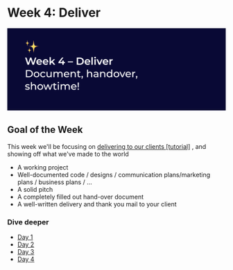 # Week 4: Deliver

![Document, handover, showtime!](../../.gitbook/assets/screenshot-2020-06-29-at-22.42.29.png)

## Goal of the Week

This week we'll be focusing on [delivering to our clients \[tutorial\]](../../tutorials/how-to-deliver-like-a-pro/) , and showing off what we've made to the world

* A working project
* Well-documented code / designs / communication plans/marketing plans / business plans / ...
* A solid pitch
* A completely filled out hand-over document
* A well-written delivery and thank you mail to your client

### Dive deeper

* [Day 1](day-1.md)
* [Day 2](day-2.md)
* [Day 3](day-3.md)
* [Day 4](day-4-demo-day/)

